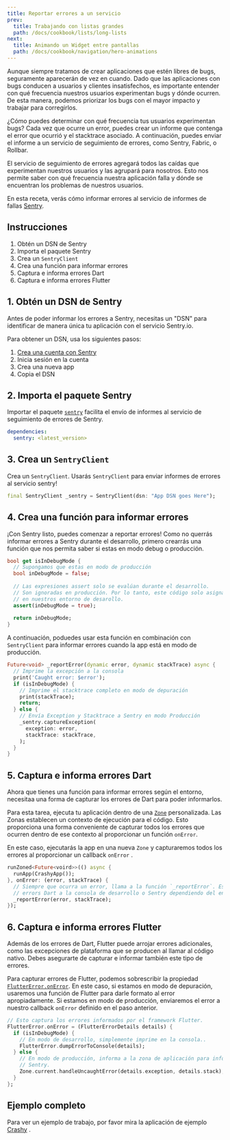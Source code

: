 ```yaml
---
title: Reportar errores a un servicio
prev:
  title: Trabajando con listas grandes
  path: /docs/cookbook/lists/long-lists
next:
  title: Animando un Widget entre pantallas
  path: /docs/cookbook/navigation/hero-animations
---
```


Aunque siempre tratamos de crear aplicaciones que estén libres de bugs, 
seguramente aparecerán de vez en cuando. Dado que las aplicaciones con bugs conducen a usuarios y 
clientes insatisfechos, es importante entender con qué frecuencia nuestros usuarios experimentan 
bugs y dónde ocurren. De esta manera, podemos priorizar los bugs con el mayor impacto y 
trabajar para corregirlos.

¿Cómo puedes determinar con qué frecuencia tus usuarios experimentan bugs? Cada vez que 
ocurre un error, puedes crear un informe que contenga el error que ocurrió y el stacktrace asociado. 
A continuación, puedes enviar el informe a un servicio de seguimiento de errores, 
como Sentry, Fabric, o Rollbar. 

El servicio de seguimiento de errores agregará todos las caídas que experimentan nuestros usuarios y 
las agrupará para nosotros. Esto nos permite saber con qué frecuencia nuestra aplicación falla y 
dónde se encuentran los problemas de nuestros usuarios. 

En esta receta, verás cómo informar errores al servicio de informes de fallas 
[Sentry](https://sentry.io/welcome/).

## Instrucciones

  1. Obtén un DSN de Sentry
  2. Importa el paquete Sentry
  3. Crea un `SentryClient`
  4. Crea una función para informar errores
  5. Captura e informa errores Dart
  6. Captura e informa errores Flutter

## 1. Obtén un DSN de Sentry

Antes de poder informar los errores a Sentry, necesitas un "DSN" para identificar de 
manera única tu aplicación con el servicio Sentry.io.

Para obtener un DSN, usa los siguientes pasos: 

  1. [Crea una cuenta con Sentry](https://sentry.io/signup/)
  2. Inicia sesión en la cuenta
  3. Crea una nueva app
  4. Copia el DSN 

## 2. Importa el paquete Sentry

Importar el paquete 
[`sentry`](https://pub.dartlang.org/packages/sentry) 
facilita el envío de informes al servicio de seguimiento de errores 
de Sentry.

```yaml
dependencies:
  sentry: <latest_version>
```

## 3. Crea un `SentryClient`

Crea un `SentryClient`. Usarás `SentryClient` para enviar informes 
de errores al servicio sentry!

<!-- skip -->
```dart
final SentryClient _sentry = SentryClient(dsn: "App DSN goes Here");
```

## 4. Crea una función para informar errores

¡Con Sentry listo, puedes comenzar a reportar errores! Como no querrás informar errores 
a Sentry durante el desarrollo, primero crearrás una función que nos permita saber 
si estas en modo debug o producción.

<!-- skip -->
```dart
bool get isInDebugMode {
  // Supongamos que estas en modo de producción
  bool inDebugMode = false;
  
  // Las expresiones assert solo se evalúan durante el desarrollo. 
  // Son ignoradas en producción. Por lo tanto, este código solo asignará true a `inDebugMode` 
  // en nuestros entorno de desarollo.
  assert(inDebugMode = true);
  
  return inDebugMode;
}
```   

A continuación, poduedes usar esta función en combinación con `SentryClient` 
para informar errores cuando la app está en modo de producción.

<!-- skip -->
```dart
Future<void> _reportError(dynamic error, dynamic stackTrace) async {
  // Imprime la excepción a la consola
  print('Caught error: $error');
  if (isInDebugMode) {
    // Imprime el stacktrace completo en modo de depuración
    print(stackTrace);
    return;
  } else {
    // Envía Exception y Stacktrace a Sentry en modo Producción
    _sentry.captureException(
      exception: error,
      stackTrace: stackTrace,
    ); 
  }
}
```

## 5. Captura e informa errores Dart

Ahora que tienes una función para informar errores según el entorno, necesitaa una 
forma de capturar los errores de Dart para poder informarlos. 

Para esta tarea, ejecuta tu aplicación dentro de una 
[`Zone`]({{site.api}}/flutter/dart-async/Zone-class.html) personalizada. Las Zonas 
establecen un contexto de ejecución para el código. Esto proporciona una forma conveniente 
de capturar todos los errores que ocurren dentro de ese contexto al proporcionar un 
función `onError`.

En este caso, ejecutarás la app en una nueva `Zone` y capturaremos todos los errores al 
proporcionar un callback `onError` .

<!-- skip -->
```dart
runZoned<Future<voird>>(() async {
  runApp(CrashyApp());
}, onError: (error, stackTrace) {
  // Siempre que ocurra un error, llama a la función `_reportError`. Esto envia
  // errors Dart a la consola de desarrollo o Sentry dependiendo del entorno.
  _reportError(error, stackTrace);
});
```

## 6. Captura e informa errores Flutter

Además de los errores de Dart, Flutter puede arrojar errores adicionales, como las excepciones de 
plataforma que se producen al llamar al código nativo. Debes asegurarte de capturar e informar 
también este tipo de errores.

Para capturar errores de Flutter, podemos sobrescribir la propiedad 
[`FlutterError.onError`]({{site.api}}/flutter/foundation/FlutterError/onError.html). 
En este caso, si estamos en modo de depuración, usaremos una función de Flutter para darle formato 
al error apropiadamente. Si estamos en modo de producción, enviaremos el error a nuestro 
callback `onError`  definido  en el paso anterior.  

<!-- skip -->
```dart
// Esto captura los errores informados por el framework Flutter.
FlutterError.onError = (FlutterErrorDetails details) {
  if (isInDebugMode) {
    // En modo de desarrollo, simplemente imprime en la consola..
    FlutterError.dumpErrorToConsole(details);
  } else {
    // En modo de producción, informa a la zona de aplicación para informar a
    // Sentry.
    Zone.current.handleUncaughtError(details.exception, details.stack);
  }
};
```

## Ejemplo completo

Para ver un ejemplo de trabajo, por favor mira la aplicación de ejemplo 
[Crashy]({{site.github}}/flutter/crashy) . 
